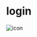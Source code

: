 # login
![icon](https://user-images.githubusercontent.com/116707046/197953760-9b54e78d-424f-4179-b7a5-f60690513e29.png)
